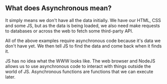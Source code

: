 ## What does Asynchronous mean?

It simply means we don't have all the data initially. We have our HTML, CSS and some JS, but as the data is being loaded, we also need make requests to databases or across the web to fetch some third-party API. 

All of the above examples require asynchronous code because it's data we don't have yet. We then tell JS to find the data and come back when it finds it.

JS has no idea what the WWW looks like. The web browser and NodeJS allows us to use asynchronous code to interact with things outside the world of JS. Asynchronous functions are functions that we can execute later. 